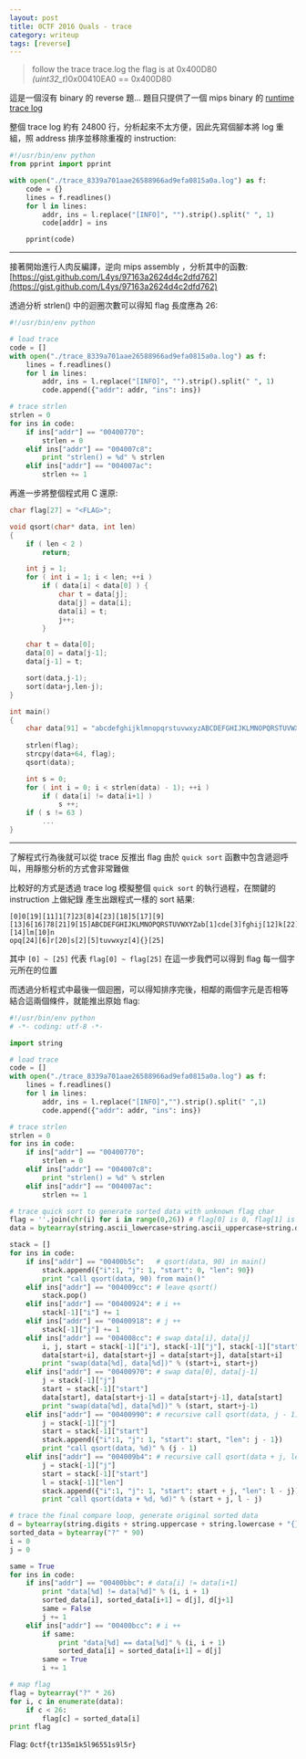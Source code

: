 ```yaml
---
layout: post
title: 0CTF 2016 Quals - trace
category: writeup
tags: [reverse]
---
```


> follow the trace trace.log
> the flag is at 0x400D80
> *(uint32_t*)0x00410EA0 == 0x400D80

這是一個沒有 binary 的 reverse 題...
題目只提供了一個 mips binary 的 [runtime trace log](http://dl.0ops.net/trace_8339a701aae26588966ad9efa0815a0a.log)

<!--more-->

整個 trace log 約有 24800 行，分析起來不太方便，因此先寫個腳本將 log 重組，照 address 排序並移除重複的 instruction:

```py
#!/usr/bin/env python
from pprint import pprint

with open("./trace_8339a701aae26588966ad9efa0815a0a.log") as f:
    code = {}
    lines = f.readlines()
    for l in lines:
        addr, ins = l.replace("[INFO]", "").strip().split(" ", 1)
        code[addr] = ins

    pprint(code)
```

---

接著開始進行人肉反編譯，逆向 mips assembly ，分析其中的函數:
[https://gist.github.com/L4ys/97163a2624d4c2dfd762](https://gist.github.com/L4ys/97163a2624d4c2dfd762)

透過分析 strlen() 中的迴圈次數可以得知 flag 長度應為 26:

```py
#!/usr/bin/env python

# load trace
code = []
with open("./trace_8339a701aae26588966ad9efa0815a0a.log") as f:
    lines = f.readlines()
    for l in lines:
        addr, ins = l.replace("[INFO]", "").strip().split(" ", 1)
        code.append({"addr": addr, "ins": ins})

# trace strlen
strlen = 0
for ins in code:
    if ins["addr"] == "00400770":
        strlen = 0
    elif ins["addr"] == "004007c8":
        print "strlen() = %d" % strlen
    elif ins["addr"] == "004007ac":
        strlen += 1
```

再進一步將整個程式用 C 還原: 

```c
char flag[27] = "<FLAG>";

void qsort(char* data, int len)
{
    if ( len < 2 )
        return;

    int j = 1;
    for ( int i = 1; i < len; ++i )
        if ( data[i] < data[0] ) {
            char t = data[j];
            data[j] = data[i];
            data[i] = t;
            j++;
        }

    char t = data[0];
    data[0] = data[j-1];
    data[j-1] = t;

    sort(data,j-1);
    sort(data+j,len-j);
}

int main() 
{
    char data[91] = "abcdefghijklmnopqrstuvwxyzABCDEFGHIJKLMNOPQRSTUVWXYZ0123456789{}";
    
    strlen(flag);
    strcpy(data+64, flag);
    qsort(data);

    int s = 0;
    for ( int i = 0; i < strlen(data) - 1); ++i )
        if ( data[i] != data[i+1] )
            s ++;
    if ( s != 63 )
        ...
}
```

---

了解程式行為後就可以從 trace 反推出 flag 
由於 `quick sort` 函數中包含遞迴呼叫，用靜態分析的方式會非常難做

比較好的方式是透過 trace log 模擬整個 `quick sort` 的執行過程，在關鍵的 instruction 上做紀錄
產生出跟程式一樣的 sort 結果:

```
[0]0[19][11]1[7]23[8]4[23][18]5[17][9][13]6[16]78[21]9[15]ABCDEFGHIJKLMNOPQRSTUVWXYZab[1]cde[3]fghij[12]k[22][14]lm[10]n
opq[24][6]r[20]s[2][5]tuvwxyz[4]{}[25]
```

其中 `[0] ~ [25]` 代表 `flag[0] ~ flag[25]` 
在這一步我們可以得到 flag 每一個字元所在的位置

而透過分析程式中最後一個迴圈，可以得知排序完後，相鄰的兩個字元是否相等
結合這兩個條件，就能推出原始 flag:

```python
#!/usr/bin/env python
# -*- coding: utf-8 -*-

import string

# load trace
code = []
with open("./trace_8339a701aae26588966ad9efa0815a0a.log") as f:
    lines = f.readlines()
    for l in lines:
        addr, ins = l.replace("[INFO]","").strip().split(" ",1)
        code.append({"addr": addr, "ins": ins})

# trace strlen
strlen = 0
for ins in code:
    if ins["addr"] == "00400770":
        strlen = 0
    elif ins["addr"] == "004007c8":
        print "strlen() = %d" % strlen
    elif ins["addr"] == "004007ac":
        strlen += 1

# trace quick sort to generate sorted data with unknown flag char
flag = ''.join(chr(i) for i in range(0,26)) # flag[0] is 0, flag[1] is 1 ...
data = bytearray(string.ascii_lowercase+string.ascii_uppercase+string.digits+"{}" + flag)

stack = []
for ins in code:
    if ins["addr"] == "00400b5c":   # qsort(data, 90) in main()
        stack.append({"i":1, "j": 1, "start": 0, "len": 90})
        print "call qsort(data, 90) from main()"
    elif ins["addr"] == "004009cc": # leave qsort()
        stack.pop()
    elif ins["addr"] == "00400924": # i ++
        stack[-1]["i"] += 1
    elif ins["addr"] == "00400918": # j ++
        stack[-1]["j"] += 1
    elif ins["addr"] == "004008cc": # swap data[i], data[j]
        i, j, start = stack[-1]["i"], stack[-1]["j"], stack[-1]["start"]
        data[start+i], data[start+j] = data[start+j], data[start+i]
        print "swap(data[%d], data[%d])" % (start+i, start+j)
    elif ins["addr"] == "00400970": # swap data[0], data[j-1]
        j = stack[-1]["j"]
        start = stack[-1]["start"]
        data[start], data[start+j-1] = data[start+j-1], data[start]
        print "swap(data[%d], data[%d])" % (start, start+j-1)
    elif ins["addr"] == "00400990": # recursive call qsort(data, j - 1)
        j = stack[-1]["j"]
        start = stack[-1]["start"]
        stack.append({"i":1, "j": 1, "start": start, "len": j - 1})
        print "call qsort(data, %d)" % (j - 1)
    elif ins["addr"] == "004009b4": # recursive call qsort(data + j, len - j)
        j = stack[-1]["j"]
        start = stack[-1]["start"]
        l = stack[-1]["len"]
        stack.append({"i":1, "j": 1, "start": start + j, "len": l - j})
        print "call qsort(data + %d, %d)" % (start + j, l - j)

# trace the final compare loop, generate original sorted data
d = bytearray(string.digits + string.uppercase + string.lowercase + "{}")
sorted_data = bytearray("?" * 90)
i = 0
j = 0

same = True
for ins in code:
    if ins["addr"] == "00400bbc": # data[i] != data[i+1]
        print "data[%d] != data[%d]" % (i, i + 1)
        sorted_data[i], sorted_data[i+1] = d[j], d[j+1]
        same = False
        j += 1
    elif ins["addr"] == "00400bcc": # i ++
        if same:
            print "data[%d] == data[%d]" % (i, i + 1)
            sorted_data[i] = sorted_data[i+1] = d[j]
        same = True
        i += 1

# map flag
flag = bytearray("?" * 26)
for i, c in enumerate(data):
    if c < 26:
        flag[c] = sorted_data[i]
print flag
```

Flag: `0ctf{tr135m1k5l96551s9l5r}`


